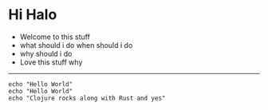 # Hi Halo
- Welcome to this stuff
- what should i do when should i do
- why should i do
- Love this stuff why


---

```shell
echo "Hello World"
echo "Hello World"
echo "Clojure rocks along with Rust and yes"

```